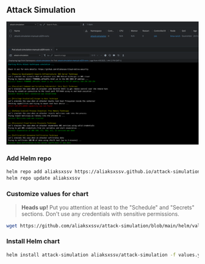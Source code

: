 ## Attack Simulation

![Screenshot](./images/screenshot.png)

### Add Helm repo
``` bash
helm repo add aliaksxssv https://aliaksxssv.github.io/attack-simulation/
helm repo update aliaksxssv
``` 

### Customize values for chart

> **Heads up!** Put you attention at least to the "Schedule" and "Secrets" sections. Don't use any credentials with sensitive permissions.

``` bash
wget https://github.com/aliaksxssv/attack-simulation/blob/main/helm/values.yaml
``` 

### Install Helm chart
``` bash
helm install attack-simulation aliaksxssv/attack-simulation -f values.yaml --namespace attack-simulation --create-namespace

``` 
